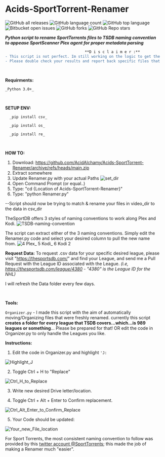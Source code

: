 # Acids-SportTorrent-Renamer
![GitHub all releases](https://img.shields.io/github/downloads/{username}/{repo-name}/total)
![GitHub language count](https://img.shields.io/github/languages/count/{username}/{repo-name})
![GitHub top language](https://img.shields.io/github/languages/top/{username}/{repo-name}?color=yellow)
![Bitbucket open issues](https://img.shields.io/bitbucket/issues/{username}/{repo-name})
![GitHub forks](https://img.shields.io/github/forks/{username}/{repo-name}?style=social)
![GitHub Repo stars](https://img.shields.io/github/stars/{username}/{repo-name}?style=social)

**_Python script to rename SportTorrents files to TSDB naming convention to appease SportScanner Plex agent for proper metadata parsing_**

```diff
                                    **D i s c l a i m e r :**
- This script is not perfect. Im still working on the logic to get the matching more presice. But overall, it does a good job.
- Please double check your results and report back specific files that do not get named.
```
<br>

**Requirments:**

    _Python 3.0+_
<br>

**SETUP ENV:**

      _pip install csv_
 
      _pip install os_
 
      _pip install re_
<br>

**HOW TO:**
1. Download: https://github.com/AcidAlchamy/Acids-SportTorrent-Renamer/archive/refs/heads/main.zip
2. Extract somewhere
3. Update Renamer.py with your actual Paths
![set_dir](https://github.com/AcidAlchamy/Acids-SportTorrent-Renamer/assets/111721042/4b972359-9d80-4c68-b102-59630348db4a)
3. Open Command Prompt (or equal..)
4. Type: "cd {Location of Acids-SportTorrent-Renamer}"
5. Type: "python Renamer.py"
  
  --Script should now be trying to match & rename your files in video_dir to the data in csv_dir
<br>


TheSportDB offers 3 styles of naming conventions to work along Plex and Kodi.
![TSDB-naming-convention](https://github.com/AcidAlchamy/Acids-SportTorrent-Renamer/assets/111721042/3fbff5ed-fbe5-4dda-992a-6f0eca64a34c)

The script can extract either of the 3 naming conventions. 
Simply edit the Renamer.py code and select your desired column to pull the new name from.
![4  Plex_  5  Kodi_  6  Kodi 2](https://github.com/AcidAlchamy/Acids-SportTorrent-Renamer/assets/111721042/979b3945-76a3-4418-9dc1-c8abc52c0ce1)
<br>

**Request Data:**
To request .csv data for your specific desired league, please visit "https://thesportsdb.com/" and find your League, and send me a Pull Request with the League ID associated with the League. 
_(i.e, https://thesportsdb.com/league/4380 - "4380" is the League ID for the NHL)_

I will refresh the Data folder every few days.

<br>

**Tools:**

```Organizer.py``` - I made this script with the aim of automatically moving/Organizing files that were freshly renamed.
currently this script **creates a folder for every league that TSDB covers...which...is 989 leagues or something**...
Please be prepared for that! OR edit the code in Organizer.py to only handle the Leagues you like.

   **Instructions:**


1. Edit the code in Organizer.py and highlight `'J:`
 
![Highlight_J](https://github.com/AcidAlchamy/Acids-SportTorrent-Renamer/assets/111721042/4915b5ff-41a8-419f-a3ff-bece2164a561)

2. Toggle Ctrl + H to "Replace"

![Ctrl_H_to_Replace](https://github.com/AcidAlchamy/Acids-SportTorrent-Renamer/assets/111721042/94419ea8-c6ae-4cfc-9ac6-3013c4dca379)

3. Write new desired Drive letter/location.

4. Toggle Ctrl + Alt + Enter to Confirm replacement.

![Ctrl_Alt_Enter_to_Confirm_Replace](https://github.com/AcidAlchamy/Acids-SportTorrent-Renamer/assets/111721042/886c3773-9437-45f7-a590-7a807bd0628a)

5. Your Code should be updated:

![Your_new_File_location](https://github.com/AcidAlchamy/Acids-SportTorrent-Renamer/assets/111721042/be9cd534-384e-4b7e-a5a0-cccef584039e)
                   
                   
                   






For Sport Torrents, the most consistent naming convention to follow was provided by this [twitter account @SportTorrents](https://twitter.com/SportTorrents); this made the job of making a Renamer much "easier". 

